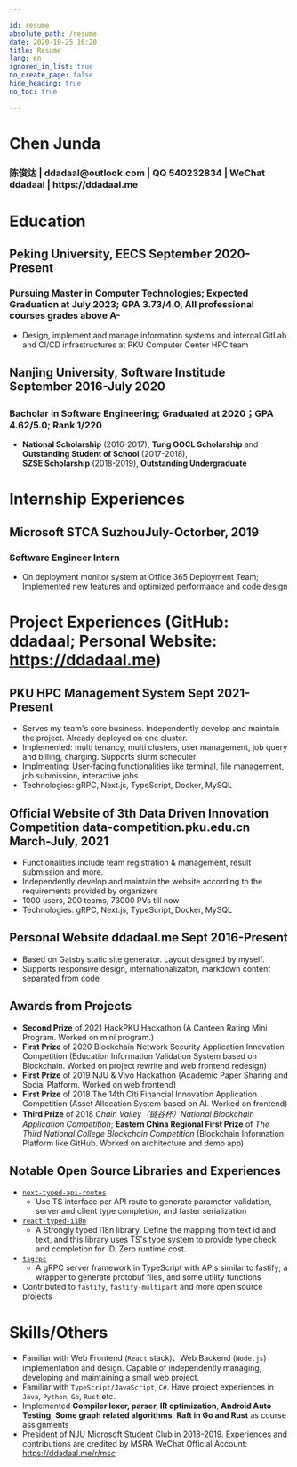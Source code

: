 ```yaml
---

id: resume
absolute_path: /resume
date: 2020-10-25 16:20
title: Resume
lang: en
ignored_in_list: true
no_create_page: false
hide_heading: true
no_toc: true

---
```


<resume>

<h1 class="name">
Chen Junda
</h1>

<h3 class="contact">陈俊达 | ddadaal@outlook.com | QQ 540232834 | WeChat ddadaal | https://ddadaal.me

</h3>

# Education

## <span class="highlight">Peking University, EECS</span> <span class="right">September 2020-Present</span>

### Pursuing Master in Computer Technologies; Expected Graduation at July 2023; GPA 3.73/4.0, All professional courses grades above A-

- Design, implement and manage information systems and internal GitLab and CI/CD infrastructures at PKU Computer Center HPC team

## <span class="highlight">Nanjing University, Software Institude</span> <span class="right">September 2016-July 2020</span>

### Bacholar in Software Engineering; Graduated at 2020；GPA 4.62/5.0; Rank 1/220
- **National Scholarship** (2016-2017), **Tung OOCL Scholarship** and **Outstanding Student of School** (2017-2018), <span style="display: inline-block">**SZSE Scholarship** (2018-2019)</span>, **Outstanding Undergraduate**

# Internship Experiences

## <span class="highlight">Microsoft STCA Suzhou</span><span class="right">July-Octorber, 2019</span>
### Software Engineer Intern

- On deployment monitor system at Office 365 Deployment Team; Implemented new features and optimized performance and code design

# Project Experiences (GitHub: ddadaal; Personal Website: https://ddadaal.me)

## **PKU HPC Management System** <span class="right">Sept 2021-Present</span>

- Serves my team's core business. Independently develop and maintain the project. Already deployed on one cluster.
- Implemented: multi tenancy, multi clusters, user management, job query and billing, charging. Supports slurm scheduler
- Implmenting: User-facing functionalities like terminal, file management, job submission, interactive jobs
- Technologies: gRPC, Next.js, TypeScript, Docker, MySQL

## **Official Website of 3th Data Driven Innovation Competition** data-competition.pku.edu.cn <span class="right">March-July, 2021</span>

- Functionalities include team registration & management, result submission and more.
- Independently develop and maintain the website according to the requirements provided by organizers
- 1000 users, 200 teams, 73000 PVs till now
- Technologies: gRPC, Next.js, TypeScript, Docker, MySQL

## **Personal Website** ddadaal.me <span class="right">Sept 2016-Present</span>

- Based on Gatsby static site generator. Layout designed by myself.
- Supports responsive design, internationalizaton, markdown content separated from code

## Awards from Projects

- **Second Prize** of 2021 HackPKU Hackathon (A Canteen Rating Mini Program. Worked on mini program.)
- **First Prize** of 2020 Blockchain Network Security Application Innovation Competition  (Education Information Validation System based on Blockchain. Worked on project rewrite and web frontend redesign)
- **First Prize** of 2019 NJU & Vivo Hackathon (Academic Paper Sharing and Social Platform. Worked on web frontend)
- **First Prize** of 2018 The 14th Citi Financial Innovation Application Competition (Asset Allocation System based on AI. Worked on frontend)
- **Third Prize** of 2018 *Chain Valley（链谷杯）National Blockchain Application Competition*; **Eastern China Regional First Prize** of *The Third National College Blockchain Competition* (Blockchain Information Platform like GitHub. Worked on architecture and demo app)

## Notable Open Source Libraries and Experiences

- [`next-typed-api-routes`](https://github.com/ddadaal/next-typed-api-routes)
  - Use TS interface per API route to generate parameter validation, server and client type completion, and faster serialization
- [`react-typed-i18n`](https://github.com/ddadaal/react-typed-i18n)
  - A Strongly typed i18n library. Define the mapping from text id and text, and this library uses TS's type system to provide type check and completion for ID. Zero runtime cost.
- [`tsgrpc`](https://github.com/ddadaal/tsgrpc)
  - A gRPC server framework in TypeScript with APIs similar to fastify; a wrapper to generate protobuf files, and some utility functions
- Contributed to `fastify`, `fastify-multipart` and more open source projects

# Skills/Others

- Familiar with Web Frontend (`React` stack)、Web Backend (`Node.js`) implementation and design. Capable of independently managing, developing and maintaining a small web project.
- Familiar with `TypeScript/JavaScript`, `C#`. Have project experiences in `Java`, `Python`, `Go`, `Rust` etc.
- Implemented **Compiler lexer, parser, IR optimization**, **Android Auto Testing**, **Some graph related algorithms**, **Raft in Go and Rust** as course assignments
- President of NJU Microsoft Student Club in 2018-2019. Experiences and contributions are credited by MSRA WeChat Official Account: https://ddadaal.me/r/msc

</resume>
